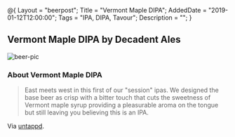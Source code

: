@{ 
 Layout = "beerpost"; 
 Title = "Vermont Maple DIPA"; 
 AddedDate = "2019-01-12T12:00:00"; 
 Tags = "IPA, DIPA, Tavour"; 
 Description = ""; 
 } 
 

## Vermont Maple DIPA by Decadent Ales

![beer-pic]

### About Vermont Maple DIPA

> East meets west in this first of our "session" ipas. We designed the base beer as crisp with a bitter touch that cuts the sweetness of Vermont maple syrup providing a pleasurable aroma on the tongue but still leaving you believing this is an IPA.

Via [untappd][untappd-url].

[untappd-url]: <https://untappd.com/b/decadent-ales-vermont-maple-dipa/2973028>
[beer-pic]: https://jasonpowley.com/assets/img/2019-01-12-vermont-maple-dipa.jpeg "Vermont Maple DIPA by Decadent Ales"
